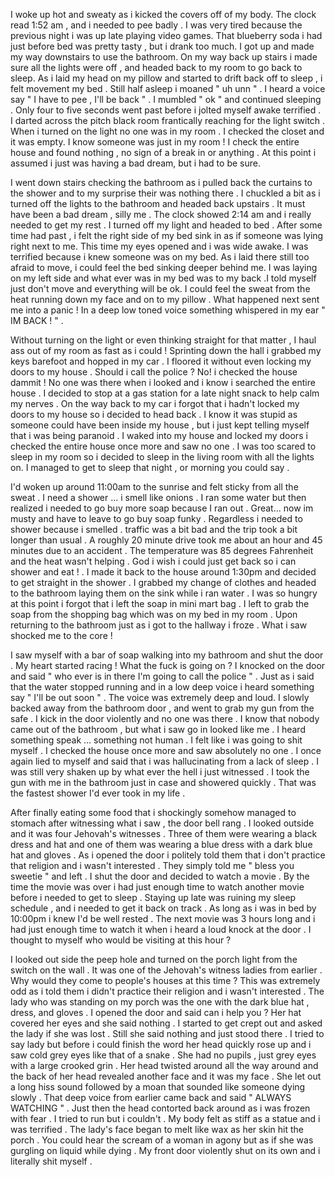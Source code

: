 I woke up hot and sweaty as i kicked the covers off of my body. The clock read 1:52 am , and i needed to pee badly . I was very tired because the previous night i was up late playing video games. That blueberry soda i had just before bed was pretty tasty , but i drank too much. I got up and made my way downstairs to use the bathroom. On my way back up stairs i made sure all the lights were off , and headed back to my room to go back to sleep. As i laid my head on my pillow and started to drift back off to sleep , i felt movement my bed . Still half asleep i moaned " uh unn " . I heard a voice say " I have to pee , I'll be back " . I mumbled " ok " and continued sleeping . Only four to five seconds went past before i jolted myself awake terrified . I darted across the pitch black room frantically reaching for the light switch . When i turned on the light no one was in my room . I checked the closet and it was empty. I know someone was just in my room ! I check the entire house and found nothing , no sign of a break in or anything . At this point i assumed i just was having a bad dream, but i had to be sure. 


I went down stairs checking the bathroom as i pulled back the curtains to the shower and to my surprise their was nothing there . I chuckled a bit as i turned off the lights to the bathroom and headed back upstairs . It must have been a bad dream , silly me . The clock showed 2:14 am and i really needed to get my rest . I turned off my light and headed to bed . After some time had past , i felt the right side of my bed sink in as if someone was lying right next to me. This time my eyes opened and i was wide awake. I was terrified because i knew someone was on my bed. As i laid there still too afraid to move, i could feel the bed sinking deeper behind me. I was laying on my left side and what ever was in my bed was to my back .I told myself just don't move and everything will be ok. I could feel the sweat from the heat running down my face and on to my pillow . What happened next sent me into a panic ! In a deep low toned voice something whispered in my ear " IM BACK ! " . 


Without turning on the light or even thinking straight for that matter , I haul ass out of my room as fast as i could ! Sprinting down the hall i grabbed my keys barefoot and hopped in my car . I floored it without even locking my doors to my house . Should i call the police ? No! i checked the house dammit ! No one was there when i looked and i know i searched the entire house . I decided to stop at a gas station for a late night snack to help calm my nerves . On the way back to my car i forgot that i hadn't locked my doors to my house so i decided to head back . I know it was stupid as someone could have been inside my house , but i just kept telling myself that i was being paranoid . I waked into my house and locked my doors i checked the entire house once more and saw no one . I was too scared to sleep in my room so i decided to sleep in the living room with all the lights on. I managed to get to sleep that night , or morning you could say .

I'd woken up around 11:00am to the sunrise and felt sticky from all the sweat . I need a shower ... i smell like onions . I ran some water but then realized i needed to go buy more soap because I ran out . Great... now im musty and have to leave to go buy soap funky . Regardless i needed to shower because i smelled . traffic was a bit bad and the trip took a bit longer than usual . A roughly 20 minute drive took me about an hour and 45 minutes due to an accident . The temperature was 85 degrees Fahrenheit and the heat wasn't helping . God i wish i could just get back so i can shower and eat ! . I made it back to the house around 1:30pm and decided to get straight in the shower . I grabbed my change of clothes and headed to the bathroom laying them on the sink while i ran water . I was so hungry at this point i forgot that i left the soap in mini mart bag . I left to grab the soap from the shopping bag which was on my bed in my room . Upon returning to the bathroom just as i got to the hallway i froze . What i saw shocked me to the core ! 


I saw myself with a bar of soap walking into my bathroom and shut the door . My heart started racing ! What the fuck is going on ? I knocked on the door and said " who ever is in there I'm going to call the police " . Just as i said that the water stopped running and in a low deep voice i heard something say " I'll be out soon " . The voice was extremely deep and loud. I slowly backed away from the bathroom door , and went to grab my gun from the safe . I kick in the door violently and no one was there . I know that nobody came out of the bathroom , but what i saw go in looked like me . I heard something speak ... something not human . I felt like i was going to shit myself . I checked the house once more and saw absolutely no one . I once again lied to myself and said that i was hallucinating from a lack of sleep . I was still very shaken up by what ever the hell i just witnessed . I took the gun with me in the bathroom just in case and showered quickly . That was the fastest shower I'd ever took in my life .

After finally eating some food that i shockingly somehow managed to stomach after witnessing what i saw , the door bell rang . I looked outside and it was four Jehovah's witnesses . Three of them were wearing a black dress and hat and one of them was wearing a blue dress with a dark blue hat and gloves . As i opened the door i politely told them that i don't practice that religion and i wasn't interested . They simply told me " bless you sweetie " and left . I shut the door and decided to watch a movie . By the time the movie was over i had just enough time to watch another movie before i needed to get to sleep . Staying up late was ruining my sleep schedule , and i needed to get it back on track . As long as i was in bed by 10:00pm i knew I'd be well rested . The next movie was 3 hours long and i had just enough time to watch it when i heard a loud knock at the door . I thought to myself who would be visiting at this hour ? 

I looked out side the peep hole and turned on the porch light from the switch on the wall . It was one of the Jehovah's witness ladies from earlier . Why would they come to people's houses at this time ? This was extremely odd as i told them i didn't practice their religion and i wasn't interested . The lady who was standing on my porch was the one with the dark blue hat , dress, and gloves . I opened the door and said can i help you ? Her hat covered her eyes and she said nothing . I started to get crept out and asked the lady if she was lost . Still she said nothing and just stood there . I tried to say lady but before i could finish the word her head quickly rose up and i saw cold grey eyes like that of a snake . She had no pupils , just grey eyes with a large crooked grin . Her head twisted around all the way around and the back of her head revealed another face and it was my face .
She let out a long hiss sound followed by a moan that sounded like someone dying slowly . That deep voice from earlier came back and said " ALWAYS WATCHING " . Just then the head contorted back around as i was frozen with fear . I tried to run but i couldn't . My body felt as stiff as a statue and i was terrified . The lady's face began to melt like wax as her skin hit the porch . You could hear the scream of a woman in agony but as if she was gurgling on liquid while dying . My front door violently shut on its own and i literally shit myself .